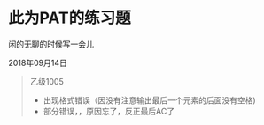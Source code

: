 # 此为PAT的练习题
闲的无聊的时候写一会儿

2018年09月14日
> 乙级1005
> + 出现格式错误（因没有注意输出最后一个元素的后面没有空格)
> + 部分错误，，原因忘了，反正最后AC了
